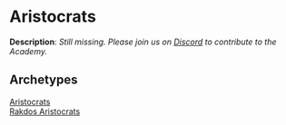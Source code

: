 <!-- This page is automatically generated by Myr: do not update it manually. Changes directly applied here will be lost. -->
# Aristocrats

**Description**: _Still missing. Please join us on [Discord](https://discord.gg/fYQbpjjkQ3) to contribute to the Academy._

## **Archetypes**

[Aristocrats](../archetypes/Aristocrats.html)  
[Rakdos Aristocrats](../archetypes/Rakdos%20Aristocrats.html)  

